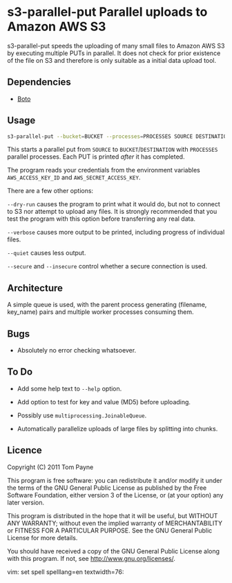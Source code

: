 s3-parallel-put  Parallel uploads to Amazon AWS S3
==================================================

s3-parallel-put speeds the uploading of many small files to Amazon AWS S3 by
executing multiple PUTs in parallel.  It does not check for prior existence of
the file on S3 and therefore is only suitable as a initial data upload tool.


Dependencies
------------

* [Boto](http://code.google.com/p/boto/)


Usage
-----

```bash
s3-parallel-put --bucket=BUCKET --processes=PROCESSES SOURCE DESTINATION
```

This starts a parallel put from `SOURCE` to `BUCKET`/`DESTINATION` with
`PROCESSES` parallel processes.  Each PUT is printed *after* it has completed.

The program reads your credentials from the environment variables
`AWS_ACCESS_KEY_ID` and `AWS_SECRET_ACCESS_KEY`.

There are a few other options:

`--dry-run` causes the program to print what it would do, but not to connect
to S3 nor attempt to upload any files.  It is strongly recommended that you
test the program with this option before transferring any real data.

`--verbose` causes more output to be printed, including progress of individual files.

`--quiet` causes less output.

`--secure` and `--insecure` control whether a secure connection is used.


Architecture
------------

A simple queue is used, with the parent process generating (filename, key_name)
pairs and multiple worker processes consuming them.


Bugs
----

* Absolutely no error checking whatsoever.


To Do
-----

* Add some help text to `--help` option.

* Add option to test for key and value (MD5) before uploading.

* Possibly use `multiprocessing.JoinableQueue`.

* Automatically parallelize uploads of large files by splitting into chunks.


Licence
-------

Copyright (C) 2011  Tom Payne

This program is free software: you can redistribute it and/or modify it
under the terms of the GNU General Public License as published by the Free
Software Foundation, either version 3 of the License, or (at your option) any
later version.

This program is distributed in the hope that it will be useful, but WITHOUT ANY
WARRANTY; without even the implied warranty of MERCHANTABILITY or FITNESS FOR A
PARTICULAR PURPOSE.  See the GNU General Public License for more details.

You should have received a copy of the GNU General Public License along with
this program.  If not, see <http://www.gnu.org/licenses/>.


vim: set spell spelllang=en textwidth=76:
